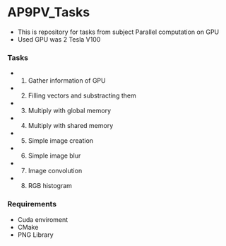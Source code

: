 # AP9PV_Tasks
* This is repository for tasks from subject Parallel computation on GPU
* Used GPU was 2 Tesla V100
### Tasks ###
* 1) Gather information of GPU
* 2) Filling vectors and substracting them
* 3) Multiply with global memory
* 4) Multiply with shared memory
* 5) Simple image creation
* 6) Simple image blur
* 7) Image convolution
* 8) RGB histogram

### Requirements ###
* Cuda enviroment
* CMake
* PNG Library

